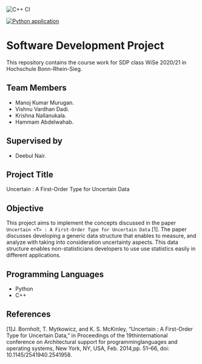 ![C++ CI](https://github.com/dadi-vardhan/SDP/workflows/C/C++%20CI/badge.svg)

[![Python application](https://github.com/dadi-vardhan/SDP/actions/workflows/python-app.yml/badge.svg)](https://github.com/dadi-vardhan/SDP/actions/workflows/python-app.yml)

# Software Development Project

This repository contains the course work for SDP class WiSe 2020/21 in Hochschule Bonn-Rhein-Sieg. 

## Team Members

- 	Manoj Kumar Murugan. 
-   Vishnu Vardhan Dadi. 
-   Krishna Nallanukala. 
-   Hammam Abdelwahab. 

## Supervised by 

- Deebul Nair. 


## Project Title 
Uncertain <T> : A First-Order Type for Uncertain Data

## Objective 

This project aims to implement the concepts discussed in the paper `Uncertain <T> : A First-Order Type for Uncertain Data` [1]. The paper discusses developing a generic data structure that enables to measure, and analyze with taking into consideration uncertainty aspects. This data structure enables non-statisticians developers to use use statistics easily in different applications. 

## Programming Languages 

- Python
- C++

## References 

[1]J. Bornholt, T. Mytkowicz, and K. S. McKinley, “Uncertain <T> : A First-Order Type for Uncertain Data,” in Proceedings of the 19thinternational conference on Architectural support for programminglanguages and operating systems, New York, NY, USA, Feb. 2014,pp. 51–66, doi: 10.1145/2541940.2541958.
